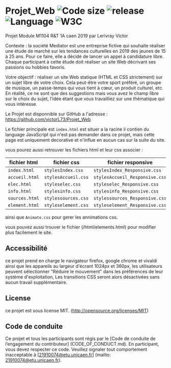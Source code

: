 # Projet_Web ![Code size](https://img.shields.io/github/languages/code-size/victorL73/Projet_Web) ![release](https://img.shields.io/github/v/release/victorL73/Projet_Web) ![Language](https://img.shields.io/badge/Language-css%2Fhtml-red) ![W3C](https://img.shields.io/badge/W3C-passing-brightgreen)

Projet Module M1104 R&T 1A caen 2019 par Lerivray Victor

Contexte : la société Mediator est une entreprise fictive qui souhaite réaliser une
étude de marché sur les tendances culturelles en 2019 des jeunes de 15 à 25 ans. Pour
ce faire, elle a décidé de lancer un appel à candidature libre. Chaque participant à cette
étude doit réaliser un site Web décrivant ses passions ou hobbies favoris.

Votre objectif : réaliser un site Web statique (HTML et CSS strictement) sur un
sujet libre de votre choix. Cela peut-être votre sport préféré, un groupe de musique, un
passe-temps qui vous tient à cœur, un produit culturel, etc. En réalité, ce ne sont que
des suggestions mais vous avez le champ libre sur le choix du sujet, l’idée étant que vous
travailliez sur une thématique qui vous intéresse.

Le Projet est disponnible sur GitHub a l'adresse : 	https://github.com/victorL73/Projet_Web

Le fichier principale est `index.html` est situer a la racine il contien du language JavaScript qui n'est pas demander dans ce projet, mais cette page est uniquement decorative et n'influe en aucun cas sur la suite du site.

vous pourez aussi retrouver les fichiers html et leur css associer : 

| fichier html      |     fichier css    |     fichier responsive        |
| ----------------- | ------------------ | ----------------------------- |
| `index.html`      | `stylesIndex.css`  | `stylesIndex_Responsive.css`  |
| `accueil.html`    | `stylesAccueil.css`| `stylesAccueil_Responsive.css`|
| `elec.html`       | `styleselec.css`   | `styleselec_Responsive.css`   |
| `info.html`       | `stylesinfo.css`   | `stylesinfo_Responsive.css`   |
| `sources.html`    | `stylessources.css`| `stylessources_Responsive.css`|
| `element.html`    | `styleselement.css`| `styleselement_Responsive.css`|


ainsi que `Animate.css` pour gerer les annimations css.

vous pouvez aussi trouver le fichier (/html/elements.html) pour modifier plus facilement le site.

## Accessibilité

ce projet prend en charge le navigateur firefox, google chrome et vivaldi ainsi que les appareils au largeur d'écrant 1024px et 360px, les utilisateurs peuvent sélectionner "Réduire le mouvement" dans les préférences de leur système d'exploitation, Les transitions CSS seront alors désactivées sans aucun travail supplémentaire.

## License

ce projet est sous license MIT. (http://opensource.org/licenses/MIT)

## Code de conduite


Ce projet et tous les participants sont régis par le [Code de conduite de l’engagement du contributeur] (CODE_OF_CONDUCT.md). En participant, vous devez respecter ce code. Veuillez signaler tout comportement inacceptable à [21910074@etu.unicaen.fr] (mailto: 21910074@etu.unicaen.fr).
